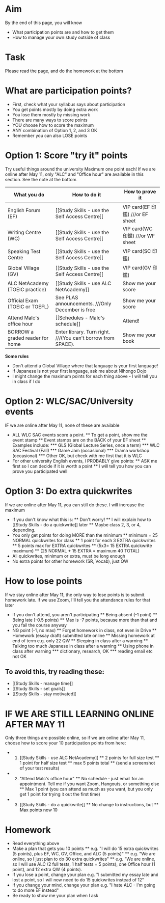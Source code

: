 # Aim
By the end of this page, you will know
* What participation points are and how to get them
* How to manage your own study outside of class

# Task
Please read the page, and do the homework at the bottom

# What are participation points?
* First, check what your syllabus says about participation
* You get points mostly by doing extra work
* You lose them mostly by missing work 
* There are many ways to score points 
* YOU choose how to score the maximum 
* ANY combination of Option 1, 2, and 3 OK
* Remember you can also LOSE points 


# Option 1: Score "try it" points
Try useful things around the university
Maximum one point each!
<red>If we are online after May 11, only "ALC" and "Office hour" are available in this section. See the note at the bottom.</red>

What you do                     |How to do it                                   |How to prove it
--------------------------------|---------------                                |----------------
English Forum (EF)              |[[Study Skills - use the Self Access Centre]]  |VIP card(EF 印鑑) ///or EF sheet
Writing Centre (WC)             |[[Study Skills - use the Self Access Centre]]  |VIP card(WC 印鑑) ///or WF sheet
Speaking Test Centre            |[[Study Skills - use the Self Access Centre]]  |VIP card(SC 印鑑)               
Global Village (GV)             |[[Study Skills - use the Self Access Centre]]  |VIP card(GV 印鑑)               
ALC NetAcademy (TOEIC practice) |[[Study Skills - use ALC NetAcademy]]          |Show me your score
Official Exam (TOEIC or TOEFL)  |See PLAS announcements. ///Only December is free  |Show me your score
Attend Malc's office hour       |[[Schedules - Malc's schedule]]                |Attend!
BORROW a graded reader for home |Enter library. Turn right. ///(You can't borrow from SPACE).| Show me your book


__Some rules__
* Don't attend a Global Village where that language is your first language!
* If Japanese is not your first language, ask me about Nihongo Dojo
* I might change the maximum points for each thing above - I will tell you in class if I do


# Option 2: WLC/SAC/University events 
<red> IF we are online after May 11, none of these are available</red>
* ALL WLC SAC events score a point. 
** To get a point, show me the event stamp 
** Event stamps are on the BACK of your EF sheet
** Examples include:
*** GLS (Global Lecture Series, once a term)
*** WLC SAC Festival (Fall)
*** Game Jam (occasional)
*** Drama workshop (occasional)
*** Other OK, but check with me first that it is WLC
* For other university English events, I PROBABLY give points:
** ASK me first so I can decide if it is worth a point 
** I will tell you how you can prove you participated well

# Option 3: Do extra quickwrites
<red>If we are online after May 11, you can still do these. I will increase the maximum</red>
* If you don't know what this is:
** Don't worry!
** I will explain how to [[Study Skills - do a quickwrite]] later
** Maybe class 2, 3, or 4, depending. 
* You only get points for doing MORE than the minimum
** minimum = 25 NORMAL quickwrites for class
** 1 point for each 3 EXTRA quickwrites
** 5 points max for EXTRA quickwrites
** (5x3= 15 EXTRA quickwrite maximum)
** (25 NORMAL + 15 EXTRA = maximum 40 TOTAL)
* All quickwrites, minimum or extra, must be long enough
* No extra points for other homework (SR, Vocab), just QW

# How to lose points
<red> If we stay online after May 11, the only way to lose points is to submit homework late. If we use Zoom, I'll tell you the attendance rules for that later</red>
* If you don't attend, you aren't participating 
** Being absent (-1 point)
** Being late (-0.5 points)
** Max is -7 points, because more than that and you fail the course anyway
* NG point (-1, no max)
** Forget homework in class, not even in Drive
** Homework (essay draft) submitted late online
** Missing homework at end of term e.g. only 22 QW
** Sleeping in class after a warning
** Talking too much Japanese in class after a warning
** Using phone in class after warning
*** dictionary, research, OK
*** reading email etc not OK


## To avoid this, try reading these:
* [[Study Skills - manage time]]
* [[Study Skills - set goals]]
* [[Study Skills - stay motivated]]



# <red>IF WE ARE STILL LEARNING ONLINE AFTER MAY 11</red>
Only three things are possible online, so if we are online after May 11, choose how to score your 10 participation points from here:
* 1) [[Study Skills - use ALC NetAcademy]] 
** 2 points for full size test
** 1 point for half size test
** max 5 points total
** (send a screenshot of your test results)
* 2) "Attend Malc's office hour" 
** No schedule - just email for an appointment. Tell me if you want Zoom, Hangouts, or something else
** Max 1 point (you can attend as much as you want, but you only get 1 point for trying it out the first time)
* 3) [[Study Skills - do a quickwrite]]
** No change to instructions, but
** Max points now 10


# Homework 
* Read everything above
* Make a plan that gets you 10 points
** e.g. "I will do 15 extra quickwrites (5 points), plus EF, WC, GV, Office, and ALC (5 points)"
** e.g. "We are online, so I just plan to do 30 extra quickwrites"
** e.g. "We are online, so I will use ALC (2 full tests, 1 half tests = 5 points), one Office hour (1 point), and 12 extra QW (4 points). 
* If you lose a point, change your plan e.g. "I submitted my essay late and lost a point, so I will now need to do 15 quickwrites instead of 12"
* If you change your mind, change your plan e.g. "I hate ALC - I'm going to do more EF instead"
* Be ready to show me your plan when I ask

